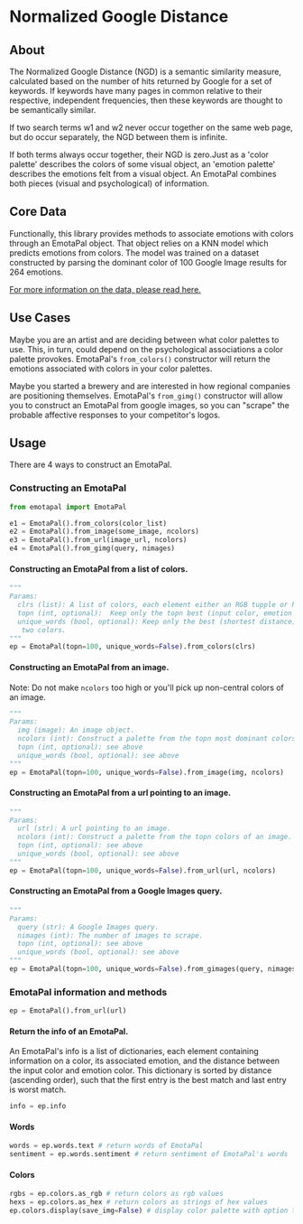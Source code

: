 # Normalized Google Distance


## About 
The Normalized Google Distance (NGD) is a semantic similarity measure, 
calculated based on the number of hits returned by Google for a set of 
keywords. If keywords have many pages in common relative to their respective, 
independent frequencies, then these keywords are thought to be semantically 
similar. 

If two search terms w1 and w2 never occur together on the same web 
page, but do occur separately, the NGD between them is infinite. 

If both terms always occur together, their NGD is zero.Just as a 'color palette' describes the colors of some visual object, an 'emotion palette' describes the emotions felt from a visual object. An EmotaPal combines both pieces (visual and psychological) of information. 

## Core Data <a name = "data"></a>
Functionally, this library provides methods to associate emotions with colors through an EmotaPal object. That object relies on a KNN model which predicts emotions from colors. The model was trained on a dataset constructed by parsing the dominant color of 100 Google Image results for 264 emotions. 

[For more information on the data, please read here.](https://github.com/josh-ashkinaze/Emotion-Colors/blob/master/README.md)

## Use Cases <a name = "usecases"></a>

Maybe you are an artist and are deciding between what color palettes to use. This, in turn, could depend on the psychological associations a color palette provokes. EmotaPal's `from_colors()` constructor will return the emotions associated with colors in your color palettes. 

Maybe you started a brewery and are interested in how regional companies are positioning themselves. EmotaPal's `from_gimg()` constructor will allow you to construct an EmotaPal from google images, so you can "scrape" the probable affective responses to your competitor's logos. 

## Usage <a name = "usage"></a>
There are 4 ways to construct an EmotaPal. 

### Constructing an EmotaPal

``` Python
from emotapal import EmotaPal

e1 = EmotaPal().from_colors(color_list)
e2 = EmotaPal().from_image(some_image, ncolors)
e3 = EmotaPal().from_url(image_url, ncolors)
e4 = EmotaPal().from_gimg(query, nimages)
```


#### Constructing an EmotaPal from a list of colors. 
``` Python
"""
Params:
  clrs (list): A list of colors, each element either an RGB tupple or hex string 
  topn (int, optional):  Keep only the topn best (input color, emotion color) matches. 
  unique_words (bool, optional): Keep only the best (shortest distance) match if one emotion matches with
   two colors.
"""
ep = EmotaPal(topn=100, unique_words=False).from_colors(clrs)
```

#### Constructing an EmotaPal from an image. 
Note: Do not make ```ncolors``` too high or you'll pick up non-central colors of an image. 

``` Python
""" 
Params:
  img (image): An image object. 
  ncolors (int): Construct a palette from the topn most dominant colors of an image. 
  topn (int, optional): see above
  unique_words (bool, optional): see above
"""
ep = EmotaPal(topn=100, unique_words=False).from_image(img, ncolors)
```

#### Constructing an EmotaPal from a url pointing to an image. 

``` Python
""" 
Params:
  url (str): A url pointing to an image.
  ncolors (int): Construct a palette from the topn colors of an image. 
  topn (int, optional): see above
  unique_words (bool, optional): see above
"""
ep = EmotaPal(topn=100, unique_words=False).from_url(url, ncolors)
```

#### Constructing an EmotaPal from a Google Images query. 

``` Python
""" 
Params:
  query (str): A Google Images query. 
  nimages (int): The number of images to scrape.
  topn (int, optional): see above
  unique_words (bool, optional): see above
"""
ep = EmotaPal(topn=100, unique_words=False).from_gimages(query, nimages)
```

### EmotaPal information and methods
``` Python
ep = EmotaPal().from_url(url)
```
#### Return the info of an EmotaPal. 
An EmotaPal's info is a list of dictionaries, each element containing information on a color, its associated emotion, 
and the distance between the input color and emotion color. This dictionary is sorted by distance (ascending order), 
such that the first entry is the best match and last entry is worst match. 

``` Python
info = ep.info 
```
#### Words

``` Python
words = ep.words.text # return words of EmotaPal
sentiment = ep.words.sentiment # return sentiment of EmotaPal's words
```

#### Colors
``` Python
rgbs = ep.colors.as_rgb # return colors as rgb values
hexs = ep.colors.as_hex # return colors as strings of hex values
ep.colors.display(save_img=False) # display color palette with option to save image
```

